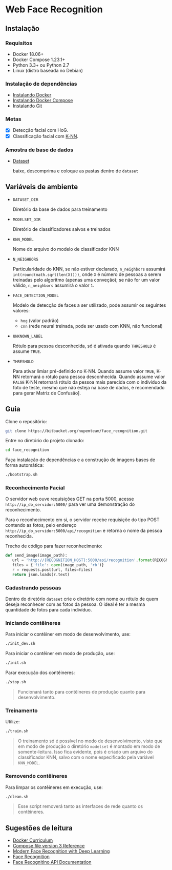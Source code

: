 # Web Face Recognition

## Instalação

### Requisitos

* Docker 18.06+
* Docker Compose 1.23.1+
* Python 3.3+ ou Python 2.7
* Linux (distro baseada no Debian)

### Instalação de dependências

* [Instalando Docker](https://docs.docker.com/v17.12/install/)
* [Instalando Docker Compose](https://docs.docker.com/v17.09/compose/install/)
* [Instalando Git](https://git-scm.com/book/pt-br/v1/Primeiros-passos-Instalando-Git)

### Metas

* [x] Detecção facial com HoG.
* [x] Classificação facial com [K-NN](www.computacaointeligente.com.br/algoritmos/knn-k-vizinhos-mais-proximos/).

### Amostra de base de dados

* [Dataset](https://drive.google.com/drive/folders/1QcVSeMT2tGXO-oMZkyBhuDGqBgmXRBmh?usp=sharing)
  
    baixe, descomprima e coloque as pastas dentro de `dataset`

## Variáveis de ambiente

* `DATASET_DIR`
  
   Diretório da base de dados para treinamento

* `MODELSET_DIR`
  
   Diretório de classificadores salvos e treinados

* `KNN_MODEL`
  
  Nome do arquivo do modelo de classificador KNN

* `N_NEIGHBORS`
  
  Particularidade do KNN, se não estiver declarado, `n_neighbors` assumirá
  `int(round(math.sqrt(len(X))))`, onde `X` é número de pessoas a serem treinadas pelo algoritmo (apenas uma conveção);
se não for um valor válido, `n_neighbors` assumirá
o valor `1`.

* `FACE_DETECTION_MODEL`
  
  Modelo de detecção de faces a ser utilizado, pode assumir os seguintes valores:
  * `hog` (valor padrão)
  * `cnn` (rede neural treinada, pode ser usado com KNN, não funcional)

* `UNKNOWN_LABEL`
  
  Rótulo para pessoa desconhecida, só é ativada quando `THRESHOLD` é assume `TRUE`.

* `THRESHOLD`
  
  Para ativar limiar pré-definido no K-NN. Quando assume valor `TRUE`, K-NN retornará o rótulo para pessoa desconhecida. Quando assume valor `FALSE` K-NN retornará rótulo da pessoa mais parecida com o indivíduo da foto de teste, mesmo que não esteja na base de dados, é recomendado para gerar Matriz de Confusão].

## Guia

Clone o repositório:

```bash
git clone https://bitbucket.org/nupemteam/face_recognition.git
```

Entre no diretório do projeto clonado:

```bash
cd face_recognition
```

Faça instalação de dependências e a construção de imagens bases de forma automática: 

```bash
./bootstrap.sh
```

### Reconhecimento Facial

O servidor web ouve requisições GET na porta 5000, acesse `http://ip_do_servidor:5000/` para ver uma
demonstração do reconhecimento.

Para o reconhecimento em si, o servidor recebe requisiçõe do tipo POST contendo as fotos, pelo endereço `http://ip_do_servidor:5000/api/recognition` e retorna o nome da pessoa reconhecida.

Trecho de código para fazer reconhecimento:

```python
def send_image(image_path):
   url = 'http://{RECOGNITION_HOST}:5000/api/recognition'.format(RECOGNITION_HOST=RECOGNITION_HOST)
   files = {'file': open(image_path, 'rb')}
   r = requests.post(url, files=files)
   return json.loads(r.text)
```

### Cadastrando pessoas

Dentro do diretório `dataset` crie o diretório com nome ou rótulo de quem deseja reconhecer
com as fotos da pessoa. O ideal é ter a mesma quantidade de fotos para cada indivíduo.

### Iniciando contêineres

Para iniciar o contêiner em modo de desenvolvimento, use:

```bash
./init_dev.sh
```

Para iniciar o contêiner em modo de produção, use:

```bash
./init.sh
```

Parar execução dos contêineres:

```bash
./stop.sh
```

> Funcionará tanto para contêineres de produção quanto para desenvolvimento.

### Treinamento

Utilize:

```bash
./train.sh
```

> O treinamento só é possível no modo de desenvolvimento, visto que em modo de produção
> o diretório `modelset` é montado em modo de somente-leitura. Isso fica evidente, pois é criado um arquivo do classificador KNN, salvo com o nome especificado pela variável `KNN_MODEL`.

### Removendo contêineres

Para limpar os contêineres em execução, use:

```bash
./clean.sh
```

> Esse script removerá tanto as interfaces de rede quanto os contêineres.

## Sugestões de leitura

* [Docker Curriculum](https://docker-curriculum.com/)
* [Compose file version 3 Reference](https://docs.docker.com/compose/compose-file/)
* [Modern Face Recognition with Deep Learning](https://medium.com/@ageitgey/machine-learning-is-fun-part-4-modern-face-recognition-with-deep-learning-c3cffc121d78)
* [Face Recognition](https://github.com/ageitgey/face_recognition)
* [Face Recognitino API Documentation](https://face-recognition.readthedocs.io/en/latest/face_recognition.html)